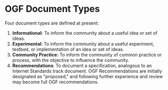 # OGF Document Types

Four document types are defined at present:

1. **Informational**: To inform the community about a useful idea or set of ideas.
2. **Experimental**: To inform the community about a useful experiment, testbed, or implementation of an idea or set of ideas.
3. **Community Practice:** To inform the community of common practice or process, with the objective to influence the community.
4. **Recommendations**: To document a specification, analogous to an Internet Standards track document. OGF Recommendations are initially designated as "proposed," and following further experience and review may become full OGF recommendations.



